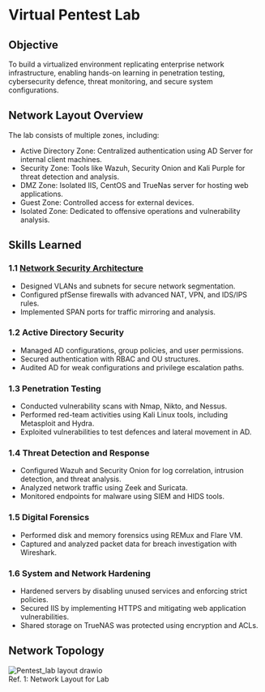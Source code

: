 # Virtual Pentest Lab  

## Objective  
To build a virtualized environment replicating enterprise network infrastructure, enabling hands-on learning in penetration testing, cybersecurity defence, threat monitoring, and secure system configurations.  

## Network Layout Overview  
The lab consists of multiple zones, including:  
- Active Directory Zone: Centralized authentication using AD Server for internal client machines.  
- Security Zone: Tools like Wazuh, Security Onion and Kali Purple for threat detection and analysis.  
- DMZ Zone: Isolated IIS, CentOS and TrueNas server for hosting web applications.  
- Guest Zone: Controlled access for external devices.  
- Isolated Zone: Dedicated to offensive operations and vulnerability analysis.  

## Skills Learned  
### 1.1 [Network Security Architecture](https://github.com/H20-Jenish/1.1-Network-Security-Architecture)
- Designed VLANs and subnets for secure network segmentation.  
- Configured pfSense firewalls with advanced NAT, VPN, and IDS/IPS rules.  
- Implemented SPAN ports for traffic mirroring and analysis.  

### 1.2 Active Directory Security  
- Managed AD configurations, group policies, and user permissions.  
- Secured authentication with RBAC and OU structures.  
- Audited AD for weak configurations and privilege escalation paths.  

### 1.3 Penetration Testing  
- Conducted vulnerability scans with Nmap, Nikto, and Nessus.  
- Performed red-team activities using Kali Linux tools, including Metasploit and Hydra.  
- Exploited vulnerabilities to test defences and lateral movement in AD.  

### 1.4 Threat Detection and Response  
- Configured Wazuh and Security Onion for log correlation, intrusion detection, and threat analysis.  
- Analyzed network traffic using Zeek and Suricata.  
- Monitored endpoints for malware using SIEM and HIDS tools.  

### 1.5 Digital Forensics  
- Performed disk and memory forensics using REMux and Flare VM.  
- Captured and analyzed packet data for breach investigation with Wireshark.  

### 1.6 System and Network Hardening  
- Hardened servers by disabling unused services and enforcing strict policies.  
- Secured IIS by implementing HTTPS and mitigating web application vulnerabilities.  
- Shared storage on TrueNAS was protected using encryption and ACLs.  

## Network Topology
![Pentest_lab layout drawio](https://github.com/user-attachments/assets/4082d708-9abf-4e0b-89a5-f43cd9cc7cf3)
<br> <a> Ref. 1: Network Layout for Lab </a></br>

